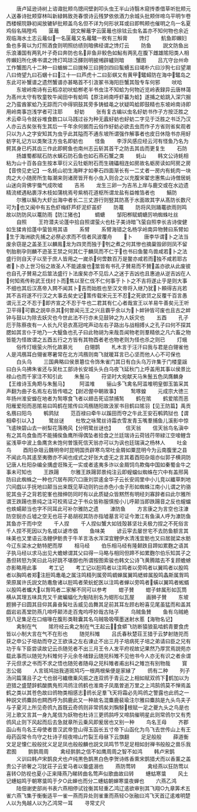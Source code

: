 <!-- { "loadSidebar": true } -->
　　唐卢延逊诗树上谘诹批颊鸟牕间壁剥叩头虫王半山诗翳木窥抟黍借草听批颊元人送春诗批颊穿林叫新緑韩致尧春恨诗云残梦依依酒力余城头批颊伴啼乌平明乍卷西楼幙院静初闻放辘轳批颊盖鸟名但不详为何形状耳或曰即鸭颊也催明之鸟一名夏鸡俗名隔隥鸡
　　匽鼂
　　説文解鼂字云匽鼂也徐铉云虫名盖亦不知何物也余近观临海水土志云鼂似一名匽鼂又名鼂鼊一枚有三斛膏
　　馋灯
　　魧鱼即嬾妇鱼也多膏以为灯照酒食则明照纺绩则暗佛经谓之馋灯云
　　防鱼
　　説文防鱼出乐浪潘国有两乳叶子奇曰奔防也名非鱼非鲛色如鮎有两乳在腹下雌雄隂阳类人相传嬾妇所化佛书谓之馋灯鸣琼泛醳则明披缃辟纑则暗
　　蟹图
　　吕亢守台州命工作蟹图凡十二种一曰蝤蛑二曰拨棹三曰拥剑四曰蟚螖五曰竭朴六曰沙狗七曰望潮八曰倚望九曰石蜠十曰江十一曰芦虎十二曰彭蜞又有黄甲鼊蟳防在海中鼊岛之东此可补蟹谱之遗然蟹谱亦甚略首不引汲冢书海阳巨蟹其殻专车何邪
　　吠哈
　　东坡岭南诗有云稻凉初吠蛤栁老半书虫注不知蛤为何物近览岭表録异云唐林蔼为髙州太守有牧童牧牛闻田中有蛤鸣【原注岭南呼虾蟇为蛤】遂捕之蛤跳入深穴掘之乃蛮酋冢蛤乃无踪而穴中得铜鼓其旁多铸蛙黾之状疑鸣蛤即鼓精也东坡岭南诗即用岭南事岂浅学者可注耶
　　虸蚄
　　张有复古编以虫名虸蚄书作子方按泛胜之术云牵马令就谷堆食数口以马践过谷为种无蠧虸蚄也虸蚄二字见于泛胜之书泛乃汉人亦云古矣张有生其后一千年余何据而云俗作虸蚄必欲去虫而作子方省则省矣观者只以为人之字安知其为虫乎此其隘而不通东坡所谓强作解事者也皮日休隐书亦用虸蚄字礼记方以类聚注方虫名即蚄也
　　怪鱼
　　李浮风感应经云河有怪鱼乃名为鳄其身已朽其齿三作此即鳄鱼也南州志云斩其首干之防去其齿而更复生
　　石防
　　扬雄蜀都赋石防水螭石防石鱼也如石燕石蟹之类
　　蚝山
　　韩文公诗蚝相粘为山十百各自生按本草衍义云牡蛎附石而生磈礧相连如房故名蛎房读如阿房之房【音傍见史记】一名蚝山初生海畔才如拳石四面渐长有一二丈者一房内有蚝肉一块肉之大小随房所生每潮来则诸房皆开有小虫入则合之以充腹宋翟忠惠焦山诗僧居蚝山迷向背佛宇蜃气成吹嘘
　　吉吊
　　龙生三卵一为吉吊上岸与鹿交或在水边遗精流槎遇粘裹浮木枝如蒲桃焉号紫梢花道枢所谓龙盐有益帷箔者也
　　鰝防
　　尔雅以鰝为大虾出海中者长二三丈游行则竪其防髙于水面故其字从髙防长数尺可为也又闽中有五色虾梅虾芦虾泥虾苖虾
　　防鼍
　　防将风则踊鼍欲雨则鸣故以防防风以鼍防雨【防江猪也】
　　蜩螗
　　邹阳栁赋蜩螗厉响蜘蛛吐丝
　　自照
　　王符潜夫论蓬中拾自照谓萤火也杜子美诗暗飞萤自照李长吉诗俊健如生猱肯拾蓬中萤皆用其语
　　系臂
　　系臂海错之名杨孚岭南异物賛曰系臂如生于海洲欲先捕之必祭必求而不信者风波覆舟
　　卜
　　唐李华谓卜之法当废余窃是之盖圣王以麟鳯龙为四灵而独于刳之煮之何其惨也摘巢毁卵则凤不留刳胎剔孕则麟不逰圣王禁之何其仁于麟凤而不仁于也书曰鱼鳖鸟兽咸若卜之法盛行则自天子以至于庶人皆用之一嵗杀何啻数百万是鳖亦咸若而独不咸若耶古者卜亦上世习俗之故圣人不能遽废也筮皆有书孔子賛易而不賛盖亦欲从此废彼也自孔子賛易之后筮法盛行卜法废矣亦不见后人之迷于吉凶也且惠迪从逆吉凶在人何知焉传称武王伐纣卜而焦以至仁伐不仁何事于卜卜之不吉将遂止乎是则大事不细也其后汉髙帝入闗不闻其卜吉而始胜也至汉文帝将入继乃犹卜頼得吉兆若其不吉将遂不行汉之大事去矣史记策传载宋元王不忍之死欲贷之反覆千百言愚谓元王之不忍于即齐宣之不忍于牛也二君其有仁心者哉宣王以羊易牛善矣元王听卫平得可霸之説卒杀其何曽闻元王之兴且霸乎余以为卜衅钟皆可废也且古之衅钟与鼓以为除去妖灾也今世此法不行亦未见鼓钟之为人妖灾也
　　五酉
　　孔子厄于陈蔡夜有一人长九尺皂衣髙冠咤声动左右子路出与战相搏乆之孔子曰何不探其腮如其言仆于地乃一大鳀鱼也孔子曰此物胡为来哉吾闻物老则羣精依之凡六畜之物皆能为怪故谓之五酉五行之方皆有其物酉者老也物老则为怪也杀之则已
　　灯蛾
　　俗传灯蛾萤火所化故慕光
　　白翎鹊
　　札木言于汪汗曰我与君是白翎雀他人是鸿鴈耳白翎雀寒暑常在北方鸿鴈则南飞就暖耳言已心坚而他人心不可保也
　　白头乌
　　三国典略曰侯景簒位令饰朱雀门其日有白头乌万许集于门楼童謡曰白头乌拂朱雀还与吴杜工部诗长安城头头白乌夜飞延秋门上呼盖用其事以侯景比禄山也而千家注不知引此
　　朱鬛马
　　苻坚时大宛献天马朱鬛五色凤膺麟身【王维诗玉角羓与朱鬛马】
　　阿滥堆
　　骊山多飞禽名阿滥堆明皇御玉笛采其声翻为曲子名焉左右皆传唱之【尉迟偓中朝故事】
　　鹙啄蝗
　　元成宗大徳三年扬州淮安蝗在地者为鹙啄食飞者以翅击死诏禁捕鹙
　　鹤在隂
　　鹤爱隂而恶阳雁爱阳而恶隂易曰鸣鹤在隂传曰鸿鴈随阳故汲冡书目鹤曰隂羽【见王防篇】禹贡名鴈曰阳鸟
　　鹌鹑狱
　　范百禄曰牵牛以蹊田而夺之牛此王安石鹌鹑狱也【谓相牵引以入】
　　鹭丝谜
　　杜牧之咏鹭丝诗霜衣雪发青玉嘴羣捕鱼儿溪影中惊飞逺映碧山去一树梨花落晩风【分明鹭丝谜也】
　　信天翁
　　信天翁鸟名滇中有之其鸟食鱼而不能捕俟鱼鹰所得偶坠者拾食之兰廷瑞诗云荷钱荇带緑江空唼鲤含鲨浅草中波上鱼鹰贪未饱何曽饿死信天翁亦可以为讽也廷瑞滇之杨林人
　　吐金鸟
　　酉阳杂爼云魏明帝时昆明国贡辟寒鸟常吐金屑如粟昆明今为云南腹里之县不闻此鸟其逺至夷徼亦不闻也成式之好张大虚无之言其着酉阳杂爼亦似郭子横洞防记唐人杜阳杂编全搆虚诳殊无一实或者逺夷多诈以金屑饲鸟欺侮中国如秦蜀金牛之事未可知也
　　王跌踼
　　尔雅王跌踼郭景纯注云即螲蟷似蜘蛛在穴中有盖邢昺防曰此蜘蛛之一种也穴居布网穴口唐刘崇逺金华子云长安闾里中小儿竞以纎草刺地穴间戯以手抚地曰颠当出来既见草动则钓出赤色小虫子形如蜘蛛江南小儿谓之钓骆驼其虫子之背若驼峯也搢绅防同时有以此质疑众皆黙然有明经刘寡辞者曰此尔雅所谓王跌踼也景纯之注可校焉证之于书众皆称服慎按小儿呼颠当即跌踼音之反也螲蟷也蛈蝪颠当也字不同耳此可补尔雅防之遗
　　漮防鱼
　　方言康之为言空也注漮防空貎亦丘墟之空无也荘子曷胡视其防亦指墟墓言可证今澂江有鱼滇人呼为漮防鱼其鱼亦干而中空
　　千人捏
　　千人捏似蟹大如钱殻甚坚壮夫极力捏之不死俗言千人捏不死因以为名或以谑市倡
　　鱼味美
　　谚云寜去屡世宅不去防鱼额言其味美也又里语云洛鲤伊鲂贵于牛羊言洛水浑深宜鲤伊水清浅宜鲂也又曰居就梁水鲂今辽东梁水之鲂特肥而厚
　　相马经
　　伯乐相马经有隆颡跌目蹄如累麴之语其子执马经以求马出见大蟾蜍谓其父曰得一马略与相同但蹄不如累麴尔伯乐知其子之愚但转怒为笑曰此马好跳不堪御也所谓按图索骏也韩文公诗飞黄腾踏去不复顾蟾蜍亦影略用此事
　　考工记
　　考工记以脰鸣者以注鸣者以旁鸣者以翼鸣者以股鸣者以胸鸣者郑注脰鸣鼃黾之属注鸣精列属旁鸣蜩蝉属翼鸣蟋蟀属股鸣螽斯属胷鸣荣原属许氏説文防鼃詹诸以脰鸣者荣蚖蛇医以注鸣者蝉以旁鸣者蟥以翼鸣者蜙蝑以股鸣者蠵大以胷鸣者二家解不同可以参考
　　蚶子賛
　　蚶子蚌属形如瓦筒横从其理五味具充又千嵗蝙蝠化为魁陆别名为蚶形似瓦屋
　　画狮子賛
　　东坡题狮子曰圆其目仰其鼻奋髯吐舌威见齿舞其足前其耳左顾右盼喜见尾虽猛而和盖其戯岩岩髙堂防燕几啼呼颠沛走百鬼呜呼妙哉古陆子
　　乌贼鱼賛
　　鱼有乌贼絶短八足集足在口缩喙在腹形类鞋囊其名乌贼吸吸噀墨迷射水慝【海物名记】
　　禽制在气
　　隂符经云禽之制在气王起云食蟒飞防断猿狼虱啮鹤青要食虎皆以小制大言在气不在形也
　　随兕科雉
　　吕氏春秋楚荘王猎于云梦射随兕而获之申公子培劫而夺之王欲诛之左右谏止不出三月子培病死子培之弟请曰臣之兄有功于车下臣尝读故记云杀随兕者不出三月王令人发平府视故记果然乃厚赏焉説苑亦载此事而以随兕为科雉何子元余冬绪録云随兕科雉不见他书今人亦无有识之者余谓子元但求之书而不求之悟也随兕者随母之兕科雉者甫出科之雉岂有别物哉
　　寳志公偈
　　人言斑鸠拙我道斑鸠巧一根两根柴便是家縁了
　　鸧有二种
　　列子汤问篇蒲且子之弋也弱弓纎缴乗风振之连双鸧于青云之上相如赋双鸧下鹤加以为逰猎之盛楚辞鹤酸臇鳬煎鸿鸧注鸧鹤也淮南子凤凰曽逝万里之上鸿鹄鸧莫不惮焉盖鹤之类以其苍色故曰鸧物类相感志鸧长足羣飞天将霜必先鸣鸧之警露也此鸧之一种説文鸧麋鸹也闗西呼为鸹鹿此又一种故名混麋鹿裴瑜注尔雅曰麋鸹是九头鸟夫子与子夏河上所见奇鸧九首既云奇鸧则非常鸧矣刘騊駼根赋一足之夔九头之鸟是也河上歌又言其一身九尾信为妖物也杜诗三更鸧鸹呼又啼鸹催明星此则常鸧尔又有秃鸧风止则下风起而后去急就章所云乗风即爰居也又别一种
　　鸟名王母
　　齐郡函山有鸟名王母使者昔汉武帝登山得玉函长五寸帝下山函化为鸟飞去世传山上有王母药函常令鸟守之杜诗子规夜啼山竹裂王母昼下云旗翻
　　足足般般
　　薛道衡文足足懐仁般般扰义足足凤也般般麟也説文凤鸣节节足足相如封禅书般般之兽乐我君囿
　　鹯鹯周周
　　禽经鹯鹯之信不如鹰周周之智不如鸿
　　韩卢宋鹊
　　义训曰韩卢宋鹊良犬也卢纯黒色鹊黒白色李贺诗练香熏宋鹊猎犬而以香薰之盖贵公子骄奢之习犹荘子云爱马者以蜃盛溺也
　　燕防莺转
　　禽经燕以狂防莺以喜转○防视也夏小正来降燕乃睇转曲名莺声似歌曲故曰转
　　蟪蛄寒螀
　　风土记蟪蛄鸣于朝寒螀鸣于夕○此蝉也而分二蟪蛄朝蝉寒螀夜蝉也
　　六燕乙鸿
　　陆佃谢吏部尚书表六燕相停试铨衡其轻重乙鸿辽逺欲审别其飞翔○九章筭术五雀六燕飞集于衡衡适平一雀一燕而异处则雀重而燕轻○张融曰鸿飞天首辽逺难明楚人以为鳬越人以为乙鸿常一耳
　　寻常丈尺
